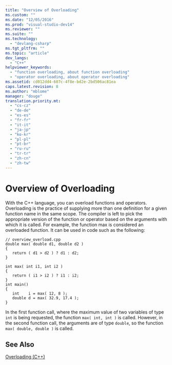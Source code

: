 ```yaml
---
title: "Overview of Overloading"
ms.custom: ""
ms.date: "12/05/2016"
ms.prod: "visual-studio-dev14"
ms.reviewer: ""
ms.suite: ""
ms.technology: 
  - "devlang-csharp"
ms.tgt_pltfrm: ""
ms.topic: "article"
dev_langs: 
  - "C++"
helpviewer_keywords: 
  - "function overloading, about function overloading"
  - "operator overloading, about operator overloading"
ms.assetid: cd012dd4-607c-4f8e-bd2e-2bd506ac81ea
caps.latest.revision: 8
ms.author: "mblome"
manager: "douge"
translation.priority.mt: 
  - "cs-cz"
  - "de-de"
  - "es-es"
  - "fr-fr"
  - "it-it"
  - "ja-jp"
  - "ko-kr"
  - "pl-pl"
  - "pt-br"
  - "ru-ru"
  - "tr-tr"
  - "zh-cn"
  - "zh-tw"
---
```

# Overview of Overloading
With the C++ language, you can overload functions and operators. Overloading is the practice of supplying more than one definition for a given function name in the same scope. The compiler is left to pick the appropriate version of the function or operator based on the arguments with which it is called. For example, the function max is considered an overloaded function. It can be used in code such as the following:  
  
```  
// overview_overload.cpp  
double max( double d1, double d2 )  
{  
   return ( d1 > d2 ) ? d1 : d2;  
}  
  
int max( int i1, int i2 )  
{  
   return ( i1 > i2 ) ? i1 : i2;  
}  
int main()  
{  
   int    i = max( 12, 8 );  
   double d = max( 32.9, 17.4 );  
}  
```  
  
 In the first function call, where the maximum value of two variables of type `int` is being requested, the function `max( int, int )` is called. However, in the second function call, the arguments are of type `double`, so the function `max( double, double )` is called.  
  
## See Also  
 [Overloading  (C++)](../misc/overloading---c---.md)